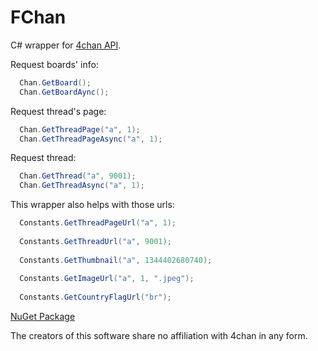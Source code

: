 # FChan
C# wrapper for [4chan API](https://github.com/4chan/4chan-API).

Request boards' info:
```C#
  Chan.GetBoard();
  Chan.GetBoardAync();
```

Request thread's page:
```C#
  Chan.GetThreadPage("a", 1);
  Chan.GetThreadPageAsync("a", 1);
```

Request thread:
```C#
  Chan.GetThread("a", 9001);
  Chan.GetThreadAsync("a", 1);
```

This wrapper also helps with those urls:
```C#
  Constants.GetThreadPageUrl("a", 1);
  
  Constants.GetThreadUrl("a", 9001);
  
  Constants.GetThumbnail("a", 1344402680740);
  
  Constants.GetImageUrl("a", 1, ".jpeg");
  
  Constants.GetCountryFlagUrl("br");
```

[NuGet Package](https://www.nuget.org/packages/FChan.Library/)

The creators of this software share no affiliation with 4chan in any form.
